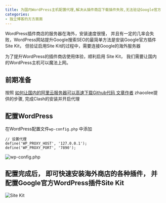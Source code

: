 ```yaml
---
title: 为国内WordPress主机配置代理,解决从插件商店下载插件失败,无法验证Google官方插件Site Kit的问题
categories:
- 独立博客的方方面面
---
```


WordPress插件商店的服务器在海外，安装速度很慢， 并且有一定的几率会失败，WordPress网站提升Google搜索SEO的最简单方法是安装Google官方插件Site Kit， 但验证启用Site Kit的过程中，需要连接Google的海外服务器

为了提升WordPress的插件商店使用体验，顺利启用 Site Kit， 我们需要让国内的WordPress主机可以魔法上网。

## 前期准备

按照 [如何让国内的阿里云服务器可以高速下载Github代码
文章作者](https://v2fy.com/p/2021-06-06-clash-wordpress-1622973106000/) zhaoolee提供的步骤, 完成Clash的安装并开启代理


## 配置WordPress



在WordPress配置文件`wp-config.php` 中添加

```
// 设置代理
define('WP_PROXY_HOST', '127.0.0.1');
define('WP_PROXY_PORT', '7890');
```

![wp-config.php](https://cdn.fangyuanxiaozhan.com/assets/16230326172967tDfdYER.png)

## 配置完成后， 即可快速安装海外商店的各种插件， 并配置Google官方WordPress插件Site Kit

![Site Kit](https://cdn.fangyuanxiaozhan.com/assets/1623032787018HJf8AMW2.png)





